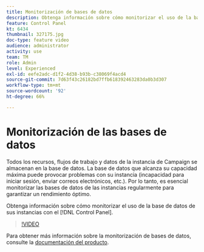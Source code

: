 ```yaml
---
title: Monitorización de bases de datos
description: Obtenga información sobre cómo monitorizar el uso de la base de datos de sus instancias.
feature: Control Panel
kt: 6434
thumbnail: 327175.jpg
doc-type: feature video
audience: administrator
activity: use
team: TM
role: Admin
level: Experienced
exl-id: eefe2adc-d1f2-4d38-b93b-c38069f4acd4
source-git-commit: 7d63f43c26182bd7ffb618392463283da0b3d307
workflow-type: tm+mt
source-wordcount: '92'
ht-degree: 66%

---
```


# Monitorización de las bases de datos

Todos los recursos, flujos de trabajo y datos de la instancia de Campaign se almacenan en la base de datos. La base de datos que alcanza su capacidad máxima puede provocar problemas con su instancia (incapacidad para iniciar sesión, enviar correos electrónicos, etc.). Por lo tanto, es esencial monitorizar las bases de datos de las instancias regularmente para garantizar un rendimiento óptimo.

Obtenga información sobre cómo monitorizar el uso de la base de datos de sus instancias con el [!DNL Control Panel].

>[!VIDEO](https://video.tv.adobe.com/v/327175?quality=12)

Para obtener más información sobre la monitorización de bases de datos, consulte la [documentación del producto](https://experienceleague.adobe.com/docs/control-panel/using/performance-monitoring/database-monitoring.html?lang=es#performance-monitoring).
